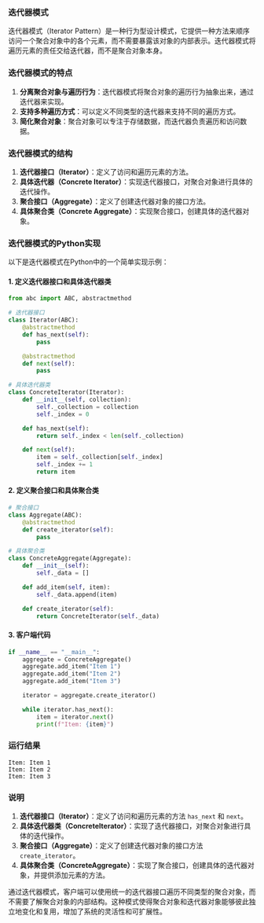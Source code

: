 ### 迭代器模式

迭代器模式（Iterator Pattern）是一种行为型设计模式，它提供一种方法来顺序访问一个聚合对象中的各个元素，而不需要暴露该对象的内部表示。迭代器模式将遍历元素的责任交给迭代器，而不是聚合对象本身。

### 迭代器模式的特点

1. **分离聚合对象与遍历行为**：迭代器模式将聚合对象的遍历行为抽象出来，通过迭代器来实现。
2. **支持多种遍历方式**：可以定义不同类型的迭代器来支持不同的遍历方式。
3. **简化聚合对象**：聚合对象可以专注于存储数据，而迭代器负责遍历和访问数据。

### 迭代器模式的结构

1. **迭代器接口（Iterator）**：定义了访问和遍历元素的方法。
2. **具体迭代器（Concrete Iterator）**：实现迭代器接口，对聚合对象进行具体的迭代操作。
3. **聚合接口（Aggregate）**：定义了创建迭代器对象的接口方法。
4. **具体聚合类（Concrete Aggregate）**：实现聚合接口，创建具体的迭代器对象。

### 迭代器模式的Python实现

以下是迭代器模式在Python中的一个简单实现示例：

#### 1. 定义迭代器接口和具体迭代器类

```python
from abc import ABC, abstractmethod

# 迭代器接口
class Iterator(ABC):
    @abstractmethod
    def has_next(self):
        pass

    @abstractmethod
    def next(self):
        pass

# 具体迭代器类
class ConcreteIterator(Iterator):
    def __init__(self, collection):
        self._collection = collection
        self._index = 0

    def has_next(self):
        return self._index < len(self._collection)

    def next(self):
        item = self._collection[self._index]
        self._index += 1
        return item
```

#### 2. 定义聚合接口和具体聚合类

```python
# 聚合接口
class Aggregate(ABC):
    @abstractmethod
    def create_iterator(self):
        pass

# 具体聚合类
class ConcreteAggregate(Aggregate):
    def __init__(self):
        self._data = []

    def add_item(self, item):
        self._data.append(item)

    def create_iterator(self):
        return ConcreteIterator(self._data)
```

#### 3. 客户端代码

```python
if __name__ == "__main__":
    aggregate = ConcreteAggregate()
    aggregate.add_item("Item 1")
    aggregate.add_item("Item 2")
    aggregate.add_item("Item 3")

    iterator = aggregate.create_iterator()

    while iterator.has_next():
        item = iterator.next()
        print(f"Item: {item}")
```

### 运行结果

```plaintext
Item: Item 1
Item: Item 2
Item: Item 3
```

### 说明

1. **迭代器接口（Iterator）**：定义了访问和遍历元素的方法 `has_next` 和 `next`。
2. **具体迭代器类（ConcreteIterator）**：实现了迭代器接口，对聚合对象进行具体的迭代操作。
3. **聚合接口（Aggregate）**：定义了创建迭代器对象的接口方法 `create_iterator`。
4. **具体聚合类（ConcreteAggregate）**：实现了聚合接口，创建具体的迭代器对象，并提供添加元素的方法。

通过迭代器模式，客户端可以使用统一的迭代器接口遍历不同类型的聚合对象，而不需要了解聚合对象的内部结构。这种模式使得聚合对象和迭代器对象能够彼此独立地变化和复用，增加了系统的灵活性和可扩展性。